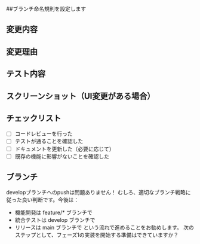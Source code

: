 ##ブランチ命名規則を設定します
## 変更内容
<!-- このPRで何を変更したか簡潔に説明してください -->

## 変更理由
<!-- なぜこの変更が必要だったか説明してください -->

## テスト内容
<!-- どのようなテストを行ったか説明してください -->

## スクリーンショット（UI変更がある場合）
<!-- 必要に応じてスクリーンショットを添付してください -->

## チェックリスト
- [ ] コードレビューを行った
- [ ] テストが通ることを確認した
- [ ] ドキュメントを更新した（必要に応じて）
- [ ] 既存の機能に影響がないことを確認した

## ブランチ
developブランチへのpushは問題ありません！
むしろ、適切なブランチ戦略に従った良い判断です。今後は：
- 機能開発は feature/* ブランチで
- 統合テストは develop ブランチで
- リリースは main ブランチで
という流れで進めることをお勧めします。
次のステップとして、フェーズ1の実装を開始する準備はできていますか？